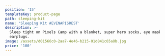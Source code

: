 ```yaml
---
position: '15'
templateKey: product-page
path: sleeping-kit
name: 'Sleeping Kit #EVENAPISREST'
description: >-
  Sleep tight on Pixels Camp with a blanket, super hero socks, eye mask and
  earplugs.
image: /assets/d01566c0-2aa7-4e46-b215-01d841c65a8b.jpg
price: '100'
---
```


